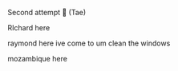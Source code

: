 Second attempt 💩 (Tae)


RIchard here

raymond here ive come to um clean the windows

mozambique here
